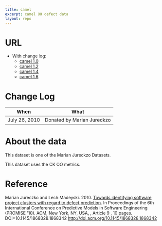 ```yaml
---
title: camel
excerpt: camel OO defect data
layout: repo
---
```


# URL

  * With change log: 
    * [camel 1.0](https://terapromise.csc.ncsu.edu:8443/svn/repo/defect/ck/camel/camel-1.0)
    * [camel 1.2](https://terapromise.csc.ncsu.edu:8443/svn/repo/defect/ck/camel/camel-1.2)
    * [camel 1.4](https://terapromise.csc.ncsu.edu:8443/svn/repo/defect/ck/camel/camel-1.4)
    * [camel 1.6](https://terapromise.csc.ncsu.edu:8443/svn/repo/defect/ck/camel/camel-1.6)

# Change Log

When | What
---- | ----
July 26, 2010 | Donated by Marian Jureckzo

# About the data

This dataset is one of the Marian Jureckzo Datasets.

This dataset uses the CK OO metrics.

# Reference

Marian Jureczko and Lech Madeyski. 2010. [Towards identifying software project clusters with regard to defect prediction](http://dl.acm.org/citation.cfm?id=1868328.1868342&coll=DL&dl=GUIDE&CFID=96280125&CFTOKEN=47274353). In
Proceedings of the 6th International Conference on Predictive
Models in Software Engineering (PROMISE '10). ACM, New York,
NY, USA, , Article 9 , 10 pages. DOI=10.1145/1868328.1868342
http://doi.acm.org/10.1145/1868328.1868342